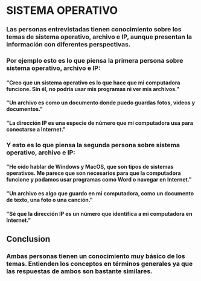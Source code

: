 # SISTEMA OPERATIVO

### Las personas entrevistadas tienen conocimiento sobre los temas de sistema operativo, archivo e IP, aunque presentan la información con diferentes perspectivas.

### Por ejemplo esto es lo que piensa la primera persona sobre sistema operativo, archivo e IP:

#### "Creo que un sistema operativo es lo que hace que mi computadora funcione. Sin él, no podría usar mis programas ni ver mis archivos."

#### "Un archivo es como un documento donde puedo guardas fotos, videos y documentos."

#### "La dirección IP es una especie de número que mi computadora usa para conectarse a Internet."

### Y esto es lo que piensa la segunda persona sobre sistema operativo, archivo e IP:

#### "He oído hablar de Windows y MacOS, que son tipos de sistemas operativos. Me parece que son necesarios para que la computadora funcione y podamos usar programas como Word o navegar en Internet."

#### "Un archivo es algo que guardo en mi computadora, como un documento de texto, una foto o una canción."

#### "Sé que la dirección IP es un número que identifica a mi computadora en Internet."

## Conclusion
### Ambas personas tienen un conocimiento muy básico de los temas. Entienden los conceptos en términos generales ya que las respuestas de ambos son bastante similares.


